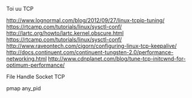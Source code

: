 Toi uu TCP

http://www.lognormal.com/blog/2012/09/27/linux-tcpip-tuning/
https://rtcamp.com/tutorials/linux/sysctl-conf/
http://lartc.org/howto/lartc.kernel.obscure.html
https://rtcamp.com/tutorials/linux/sysctl-conf/
http://www.raveontech.com/cigorn/configuring-linux-tcp-keepalive/
http://docs.continuent.com/continuent-tungsten-2.0/performance-networking.html
http://www.cdnplanet.com/blog/tune-tcp-initcwnd-for-optimum-performance/



File Handle
Socket
TCP

pmap any_pid